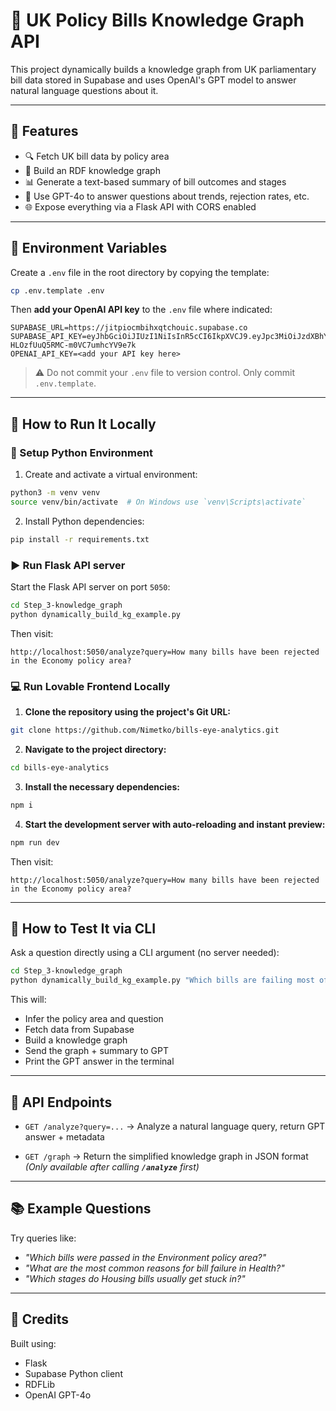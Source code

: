 # 🧠 UK Policy Bills Knowledge Graph API

This project dynamically builds a knowledge graph from UK parliamentary bill data stored in Supabase and uses OpenAI's GPT model to answer natural language questions about it.

---

## 📆 Features

* 🔍 Fetch UK bill data by policy area
* 🿫 Build an RDF knowledge graph
* 📊 Generate a text-based summary of bill outcomes and stages
* 🤖 Use GPT-4o to answer questions about trends, rejection rates, etc.
* 🌐 Expose everything via a Flask API with CORS enabled

---

## 🔧 Environment Variables

Create a `.env` file in the root directory by copying the template:

```bash
cp .env.template .env
```

Then **add your OpenAI API key** to the `.env` file where indicated:

```env
SUPABASE_URL=https://jitpiocmbihxqtchouic.supabase.co
SUPABASE_API_KEY=eyJhbGciOiJIUzI1NiIsInR5cCI6IkpXVCJ9.eyJpc3MiOiJzdXBhYmFzZSIsInJlZiI6ImppdHBpb2NtYmloeHF0Y2hvdWljIiwicm9sZSI6ImFub24iLCJpYXQiOjE3NDU2NzQ3OTQsImV4cCI6MjA2MTI1MDc5NH0.dWeLUWEuBRnRbV-HLOzfUuQ5RMC-m0VC7umhcYV9e7k
OPENAI_API_KEY=<add your API key here>
```

> ⚠️ Do not commit your `.env` file to version control. Only commit `.env.template`.

---

## 🚀 How to Run It Locally

### 🔄 Setup Python Environment

1. Create and activate a virtual environment:

```bash
python3 -m venv venv
source venv/bin/activate  # On Windows use `venv\Scripts\activate`
```

2. Install Python dependencies:

```bash
pip install -r requirements.txt
```

### ▶️ Run Flask API server

Start the Flask API server on port `5050`:

```bash
cd Step_3-knowledge_graph
python dynamically_build_kg_example.py
```

Then visit:

```
http://localhost:5050/analyze?query=How many bills have been rejected in the Economy policy area?
```

### 💻 Run Lovable Frontend Locally

1. **Clone the repository using the project's Git URL:**

```bash
git clone https://github.com/Nimetko/bills-eye-analytics.git
```

2. **Navigate to the project directory:**

```bash
cd bills-eye-analytics
```

3. **Install the necessary dependencies:**

```bash
npm i
```

4. **Start the development server with auto-reloading and instant preview:**

```bash
npm run dev
```

Then visit:

```
http://localhost:5050/analyze?query=How many bills have been rejected in the Economy policy area?
```

---

## 🧪 How to Test It via CLI

Ask a question directly using a CLI argument (no server needed):

```bash
cd Step_3-knowledge_graph
python dynamically_build_kg_example.py "Which bills are failing most often?"
```

This will:

* Infer the policy area and question
* Fetch data from Supabase
* Build a knowledge graph
* Send the graph + summary to GPT
* Print the GPT answer in the terminal

---

## 📄 API Endpoints

* `GET /analyze?query=...`
  → Analyze a natural language query, return GPT answer + metadata

* `GET /graph`
  → Return the simplified knowledge graph in JSON format
  *(Only available after calling **`/analyze`** first)*

---

## 📚 Example Questions

Try queries like:

* *"Which bills were passed in the Environment policy area?"*
* *"What are the most common reasons for bill failure in Health?"*
* *"Which stages do Housing bills usually get stuck in?"*

---

## 🤝 Credits

Built using:

* Flask
* Supabase Python client
* RDFLib
* OpenAI GPT-4o
